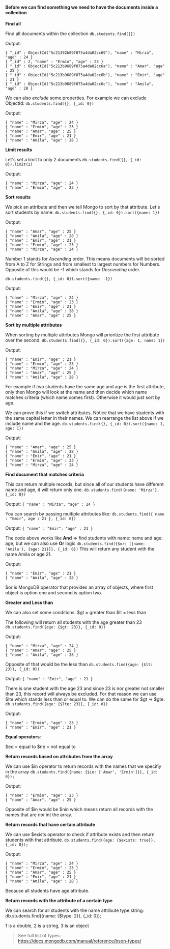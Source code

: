 
#### Before we can find something we need to have the documents inside a collection

**Find all**

Find all documents within the collection
```db.students.find({})```

Output:
```
{ "_id" : ObjectId("5c21392b89f875a4da02cc69"), "name" : "Mirza", "age" : 24 }
{ "_id" : 2, "name" : "Ermin", "age" : 23 }
{ "_id" : ObjectId("5c213b9689f875a4da02cc6a"), "name" : "Amar", "age" : 25 }
{ "_id" : ObjectId("5c213b9689f875a4da02cc6b"), "name" : "Emir", "age" : 21 }
{ "_id" : ObjectId("5c213b9689f875a4da02cc6c"), "name" : "Amila", "age" : 28 }
```

We can also *exclude* some properties. For example we can exclude ObjectId:
```db.students.find({}, {_id: 0})```

Output: 
```
{ "name" : "Mirza", "age" : 24 }
{ "name" : "Ermin", "age" : 23 }
{ "name" : "Amar", "age" : 25 }
{ "name" : "Emir", "age" : 21 }
{ "name" : "Amila", "age" : 28 }
```

**Limit results**

Let's set a limit to only 2 documents
```db.students.find({}, {_id: 0}).limit(2)```

Output: 
```
{ "name" : "Mirza", "age" : 24 }
{ "name" : "Ermin", "age" : 23 }
```

**Sort results**

We pick an attribute and then we tell Mongo to sort by that attribute. Let's sort students by name:
```db.students.find({}, {_id: 0}).sort({name: 1})```

Output:
```
{ "name" : "Amar", "age" : 25 }
{ "name" : "Amila", "age" : 28 }
{ "name" : "Emir", "age" : 21 }
{ "name" : "Ermin", "age" : 23 }
{ "name" : "Mirza", "age" : 24 }
```

Number 1 stands for *Ascending* order. This means documents will be sorted from A to Z for Strings and from smallest to largest numbers for Numbers.
Opposite of this would be -1 which stands for *Descending* order.

```db.students.find({}, {_id: 0}).sort({name: -1})```

Output:
```
{ "name" : "Mirza", "age" : 24 }
{ "name" : "Ermin", "age" : 23 }
{ "name" : "Emir", "age" : 21 }
{ "name" : "Amila", "age" : 28 }
{ "name" : "Amar", "age" : 25 }
```

**Sort by multiple attributes**

When sorting by multiple attributes Mongo will prioritize the first attribute over the second.
```db.students.find({}, {_id: 0}).sort({age: 1, name: 1})```

Output:
```
{ "name" : "Emir", "age" : 21 }
{ "name" : "Ermin", "age" : 23 }
{ "name" : "Mirza", "age" : 24 }
{ "name" : "Amar", "age" : 25 }
{ "name" : "Amila", "age" : 28 }
```

For example if two students have the same age and age is the first attribute, only then Mongo will look at the name and then decide which name matches criteria (which name comes first). Otherwise it would just sort by age.

We can prove this if we switch attributes. Notice that we have students with the same capital letter in their names. We can rearrange the list above if we include name and the age.
```db.students.find({}, {_id: 0}).sort({name: 1, age: 1})```

Output:
```
{ "name" : "Amar", "age" : 25 }
{ "name" : "Amila", "age" : 28 }
{ "name" : "Emir", "age" : 21 }
{ "name" : "Ermin", "age" : 23 }
{ "name" : "Mirza", "age" : 24 }
```

**Find document that matches criteria**

This can return multiple records, but since all of our students have different name and age, it will return only one.
```db.students.find({name: 'Mirza'}, {_id: 0})```

Output: ```{ "name" : "Mirza", "age" : 24 }```

You can search by passing multiple attributes like:
```db.students.find({ name : "Emir", age : 21 }, {_id: 0})```

Output: ```{ "name" : "Emir", "age" : 21 }```

The code above works like **And** => find students with name: name and age: age, but we can also use **Or** logic
```db.students.find({$or: [{name: 'Amila'}, {age: 21}]}, {_id: 0})``` 
This will return any student with the name Amila or age 21.

Output:
```
{ "name" : "Emir", "age" : 21 }
{ "name" : "Amila", "age" : 28 }
```

$or is MongoDB operator that provides an array of objects, where first object is option one and second is option two.

**Greater and Less than**

We can also set some conditions:
$gt = greater than
$lt = less than

The following will return all students with the age greater than 23
```db.students.find({age: {$gt: 23}}, {_id: 0})```

Output:
```
{ "name" : "Mirza", "age" : 24 }
{ "name" : "Amar", "age" : 25 }
{ "name" : "Amila", "age" : 28 }
```

Opposite of that would be the less than
```db.students.find({age: {$lt: 23}}, {_id: 0})```

Output: ```{ "name" : "Emir", "age" : 21 }```

There is one student with the age 23 and since 23 is nor greater not smaller than 23, this record will always be excluded.
For that reason we can use $lte which stands less than or equal to. We can do the same for $gt => $gte.
```db.students.find({age: {$lte: 23}}, {_id: 0})```

Output:
```
{ "name" : "Ermin", "age" : 23 }
{ "name" : "Emir", "age" : 21 }
```

**Equal operators**:

$eq = equal to
$ne = not equal to

**Return records based on attributes from the array**

We can use $in operator to return records with the names that we specifiy in the array
```db.students.find({name: {$in: ['Amar', 'Ermin']}}, {_id: 0});```

Output:
```
{ "name" : "Ermin", "age" : 23 }
{ "name" : "Amar", "age" : 25 }
```

Opposite of $in would be $nin which means return all records with the names that are *not* int the array.

**Return records that have certain attribute**

We can use $exists operator to check if attribute exists and then return students with that attribute.
```db.students.find({age: {$exists: true}}, {_id: 0});```

Output:
```
{ "name" : "Mirza", "age" : 24 }
{ "name" : "Ermin", "age" : 23 }
{ "name" : "Amar", "age" : 25 }
{ "name" : "Emir", "age" : 21 }
{ "name" : "Amila", "age" : 28 }
```

Because all students have age attribute.

**Return records with the attribute of a certain type**

We can search for all students with the name attribute type string:
db.students.find({name: {$type: 2}}, {_id: 0});

1 is a double,
2 is a string,
3 is an object

> See full list of types:
https://docs.mongodb.com/manual/reference/bson-types/